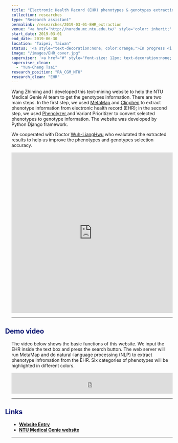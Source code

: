 ```yaml
---
title: "Electronic Health Record (EHR) phenotypes & genotypes extraction"
collection: researches
type: "Research assistant"
permalink: /researches/2019-03-01-EHR_extraction
venue: "<a href='http://nuredu.mc.ntu.edu.tw/' style='color: inherit;' target='_blank'>AI team, College of Medicine, National Taiwan University</a>"
start_date: 2019-03-01
end_date: 2019-06-30
location: "Taipei, Taiwan"
status: '<a style="text-decoration:none; color:orange;">In progress <i class="fa fa-spinner" aria-hidden="true"></i></a>'
image: "/images/EHR_cover.jpg"
superviser: '<a href="#" style="font-size: 12px; text-decoration:none; color:#4A4F53; border-style: solid; border-color:#d0a4fc; border-radius: 10px; background-color: #d0a4fc;">&nbsp; Yun-Cheng Tsai  &nbsp;</a>'
superviser_clean:
  - "Yun-Cheng Tsai"
research_position: "RA_CGM_NTU"
research_clean: "EHR"
---
```


Wang Zhiming and I developed this text-mining website to help the NTU Medical Genie AI team to get the genotypes information. There are two main steps. In the first step, we used <a href="https://metamap.nlm.nih.gov/" target="_blank"> MetaMap</a> and <a href="http://bejerano.stanford.edu/clinphen/" target="_blank">Clinphen</a> to extract phenotype information from electronic health record (EHR); in the second step, we used <a href="http://phenolyzer.wglab.org/" target="_blank">Phenolyzer </a> and Variant Prioritizer to convert selected phenotypes to genotype information. The website was developed by Python Django framework.

We cooperated with Doctor <a href="https://scholars.lib.ntu.edu.tw/cris/rp/rp06704" target="_blank">Wuh-Liang ​​Hwu</a> who evalutated the extracted results to help us improve the phenotypes and genotypes selection accuracy.


<iframe src="https://docs.google.com/presentation/d/e/2PACX-1vTY4Y_eDRKSSSMSlbHBodROBF83znnw9xAkmblWFBTx_ZCHIfkBRS83EHizvztOi1gM3WGJaQz64E2O/embed?start=false&loop=false&delayms=3000" frameborder="0" width="100%" height="500" allowfullscreen="true" mozallowfullscreen="true" webkitallowfullscreen="true"></iframe>

---

<h2 style="color: #000f70; margin-left: -30px;"> <i class="fas fa-dot-circle" style="font-size:18px;"></i> &nbsp;&nbsp;Demo video </h2>

<div>
  <p> The video below shows the basic functions of this website. We input the EHR inside the text box and press the search button. The web server will run MetaMap and do natural-language processing (NLP) to extract phenotype infromation from the EHR. Six categories of phenotypes will be highlighted in different colors.
  </p>

  <iframe width="100%" height="65" src="https://www.youtube.com/embed/vwkrHTIIQ6Q" frameborder="0" allow="accelerometer; autoplay; clipboard-write; encrypted-media; gyroscope; picture-in-picture" allowfullscreen></iframe>
</div>

---

<!-- <h2 style="color: #000f70; margin-left: -30px"> <i class="fas fa-dot-circle" style="font-size:18px;"></i> &nbsp;&nbsp;Demo video </h2>
<div style="margin-left: -15px">
  <p> The video below shows the basic function of this website. We input the EHR inside the text box and press the search button.
  </p>
  <iframe width="100%" height="315" src="https://www.youtube.com/embed/XlzoqvEM3JU" frameborder="0" allow="accelerometer; autoplay; clipboard-write; encrypted-media; gyroscope; picture-in-picture"   allowfullscreen></iframe>
</div> -->


<h2 style="color: #000f70; margin-left: -30px"> <i class="fas fa-dot-circle" style="font-size:18px;"></i> &nbsp;&nbsp;Links </h2>

<div>
  <ul>
    <li><a href="http://140.112.30.198:8000/MetaMap/" target="_blank"><b>Website Entry</b></a></li>
    <li><a href="http://nuredu.mc.ntu.edu.tw/" target="_blank"><b>NTU Medical Genie website</b></a></li>
  </ul>
</div>

---
